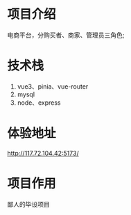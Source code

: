 # 项目介绍
电商平台，分购买者、商家、管理员三角色;
# 技术栈
1. vue3、pinia、vue-router
2. mysql
3. node、express
# 体验地址
http://117.72.104.42:5173/
# 项目作用
鄙人的毕设项目